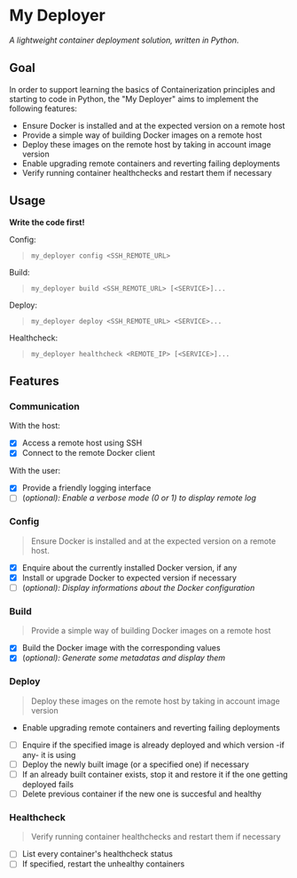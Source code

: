 # My Deployer

_A lightweight container deployment solution, written in Python._

## Goal

In order to support learning the basics of Containerization principles and starting to code in Python, the "My Deployer" aims to implement the following features:
- Ensure Docker is installed and at the expected version on a remote host
- Provide a simple way of building Docker images on a remote host
- Deploy these images on the remote host by taking in account image version
- Enable upgrading remote containers and reverting failing deployments
- Verify running container healthchecks and restart them if necessary

## Usage

**Write the code first!**

Config:
> `my_deployer config <SSH_REMOTE_URL>`

Build:
> `my_deployer build <SSH_REMOTE_URL> [<SERVICE>]...`

Deploy:
> `my_deployer deploy <SSH_REMOTE_URL> <SERVICE>...`

Healthcheck:
> `my_deployer healthcheck <REMOTE_IP> [<SERVICE>]...`


## Features

### Communication

With the host:
- [x] Access a remote host using SSH
- [x] Connect to the remote Docker client

With the user:
- [x] Provide a friendly logging interface
- [ ] \(_optional): Enable a verbose mode (0 or 1) to display remote log_

### Config

> Ensure Docker is installed and at the expected version on a remote host.

- [x] Enquire about the currently installed Docker version, if any
- [x] Install or upgrade Docker to expected version if necessary
- [ ] \(_optional): Display informations about the Docker configuration_

### Build

> Provide a simple way of building Docker images on a remote host

- [x] Build the Docker image with the corresponding values
- [x] \(_optional): Generate some metadatas and display them_

### Deploy

> Deploy these images on the remote host by taking in account image version
- Enable upgrading remote containers and reverting failing deployments

- [ ] Enquire if the specified image is already deployed and which version -if any- it is using
- [ ] Deploy the newly built image (or a specified one) if necessary
- [ ] If an already built container exists, stop it and restore it if the one getting deployed fails
- [ ] Delete previous container if the new one is succesful and healthy

### Healthcheck

> Verify running container healthchecks and restart them if necessary

- [ ] List every container's healthcheck status
- [ ] If specified, restart the unhealthy containers
